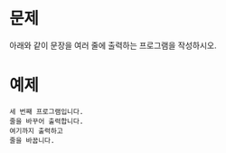 # 문제
아래와 같이 문장을 여러 줄에 출력하는 프로그램을 작성하시오.

# 예제
```
세 번째 프로그램입니다.
줄을 바꾸어 출력합니다.
여기까지 출력하고
줄을 바꿉니다.
```
